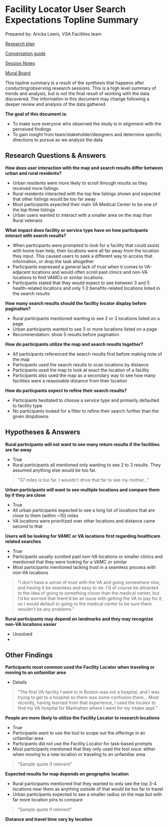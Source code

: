# Facility Locator User Search Expectations Topline Summary

Prepared by: Aricka Lewis, VSA Facilities team

[Research plan](https://github.com/department-of-veterans-affairs/va.gov-team/blob/master/products/facilities/facility-locator/research/user-research/FL-Search-march2020/research-plan.md) 

[Conversation guide](https://github.com/department-of-veterans-affairs/va.gov-team/blob/master/products/facilities/facility-locator/research/user-research/FL-Search-march2020/conversation-guide.md) 

[Session Notes](https://github.com/department-of-veterans-affairs/va.gov-team/tree/master/products/facilities/facility-locator/research/user-research/FL-Search-march2020/session-notes) 

[Mural Board](https://app.mural.co/t/vsa8243/m/vsa8243/1582917972915/2b5515a1af8c264004147d139990c29ca4ac090c) 

This topline summary is a result of the synthesis that happens after conducting/observing research sessions. This is a high level summary of trends and analysis, but is not the final result of working with the data discovered. The information in this document may change following a deeper review and analysis of the data gathered.

**The goal of this document is:**
 - To make sure everyone who observed the study is in alignment with the perceived findings
 - To gain insight from team/stakeholder/designers and determine specific directions to pursue as we analyze the data

## Research Questions & Answers
**How does user interaction with the map and search results differ between urban and rural residents?**
 - Urban residents were more likely to scroll through results as they received more listings
 - Rural residents interacted with the top few listings shown and expected that other listings would be too far away
 - Most participants expected their main VA Medical Center to be one of the top three listings
 - Urban users wanted to interact with a smaller area on the map than Rural veterans 
 
**What impact does facility or service type have on how participants interact with search results?**
 - When participants were prompted to look for a facility that could assist with home loan help, their locations were all far away from the location they input. This caused users to seek a different way to access that information, or drop the task altogether
 - Participants expressed a general lack of trust when it comes to VA-adjacent locations and would often scroll past clinics and non-VA locations to find VAMCs or similar locations.
 - Participants stated that they would expect to see between 3 and 5 health-related locations and only 1-2 benefits-related locations listed in the search results

**How many search results should the facility locator display before pagination?**
 - Rural participants mentioned wanting to see 2 or 3 locations listed on a page
 - Urban participants wanted to see 5 or more locations listed on a page
 - Recommendation: show 5 results before pagination

**How do participants utilize the map and search results together?**
 - All participants referenced the search results first before making note of the map
 - Participants used the search results to scan locations by distance
 - Participants used the map to look at exact the location of a facility
 - Participants also used the map as a secondary way to see how many facilities were a reasonable distance from their location

**How do particpants expect to refine their search results?**
 - Participants hesitated to choose a service type and primarily defaulted to facility type
 - No participants looked for a filter to refine their search further than the given dropdowns

## Hypotheses & Answers
**Rural participants will not want to see many return results if the facilities are far away**
 - True
 - Rural participants all mentioned only wanting to see 2 to 3 results. They assumed anything else would be too far.
 > "37 miles is too far. I wouldn't drive that far to see my mother..."
 
**Urban participants will want to see multiple locations and compare them by if they are close**
 - True
 - All urban participants expected to see a long list of locations that are close to them (within ~10) miles
 - VA locations were prioritized over other locations and distance came second to that
 

**Users will be looking for VAMC or VA locations first regarding healthcare related searches**
 - True
 - Participants usually scrolled past non-VA locations or smaller clinics and mentioned that they were looking for a VAMC or similar
 - Most participants mentioned lacking trust in a seamless process with non-VA locations
 > "I don't have a sense of trust with the VA and going somewhere else, and having it be seamless and easy to do. I'd of course be attracted to the idea of going to something closer than the medical center, but I'd be worried that there'd be an issue with getting the VA to pay for it, so I would default to going to the medical center to be sure there wouldn't be any problems."

**Rural participants may depend on landmarks and they may recognize non-VA locations easier**
 - Unsolved
 -

## Other Findings
**Participants most common used the Facility Locator when traveling or moving to an unfamiliar area**
- Details
> “The first VA facility I went to in Boston was not a hospital, and I was trying to get to a hospital so there was some confusion there... Most recently, having learned from that experience, I used the locator to find my VA hospital for Manhattan where I went for my intake appt.”

**People are more likely to utilize the Facility Locator to research locations**
- True
- Participants want to use the tool to scope out the offerings in an unfamiliar area
- Participants did not use the Facility Locator for task-based prompts
- Most participants mentioned that they only used the tool once: either when moving to a new location or traveling to an unfamiliar area
> “Sample quote if relevent”

**Expected results for map depends on geographic location**
- Rural participants mentioned that they wanted to only see the top 3-4 locations near them as anything outside of that would be too far to travel
- Urban participants expected to see a smaller radius on the map but with far more location pins to compare
> “Sample quote if relevent”

**Distance and travel time vary by location**
